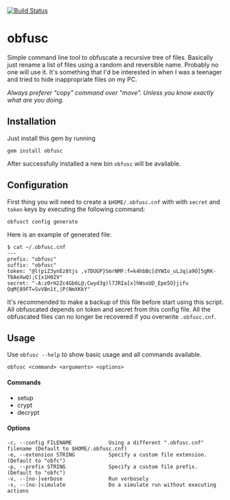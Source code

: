 [![Build Status](https://img.shields.io/travis/marcosgz/obfusc.svg?style=flat)](https://travis-ci.org/marcosgz/obfusc)

# obfusc
Simple command line tool to obfuscate a recursive tree of files. Basically just rename a list of files using a random and reversible name. Probably no one will use it. It's something that I'd be interested in when I was a teenager and tried to hide inappropriate files on my PC.

*Always preferer "copy" command over "move". Unless you know exactly what are you doing.*

## Installation
Just install this gem by running

```
gem install obfusc
```

After successfully installed a new bin `obfusc` will be available.

## Configuration
First thing you will need to create a `$HOME/.obfusc.cnf` with with `secret` and `token` keys by executing the following command:

```
obfusct config generate
```

Here is an example of generated file:
```
$ cat ~/.obfusc.cnf
---
prefix: "obfusc"
suffix: "obfusc"
token: "@l(piZ3ynEz8tjs ,v7DUGP}SmrNMF:f=k4hbBc[dYWIo_uLJq|a9O]5gRK-T6AeXwQ);C{x1H02V"
secret: "-A:z0rH2Zc4Gb6L@;Cwyd3g)l7JRIa[x]hWsoUD_Epe5O}jifu QqM{89FT=SvVBn1t,|P(NmXKkY"
```

It's recommended to make a backup of this file before start using this script. All obfuscated depends on token and secret from this config file. All the obfuscated files can no longer be recovered if you overwrite `.obfusc.cnf`.

## Usage

Use `obfusc --help` to show basic usage and all commands available.

```
obfusc <command> <arguments> <options>
```

#### Commands
* setup
* crypt
* decrypt

#### Options
```
-c, --config FILENAME            Using a different ".obfusc.cnf" filename (Default to $HOME/.obfusc.cnf)
-e, --extension STRING           Specify a custom file extension. (Default to "obfc")
-p, --prefix STRING              Specify a custom file prefix. (Default to "obfc")
-v, --[no-]verbose               Run verbosely
-s, --[no-]simulate              Do a simulate run without executing actions
```
